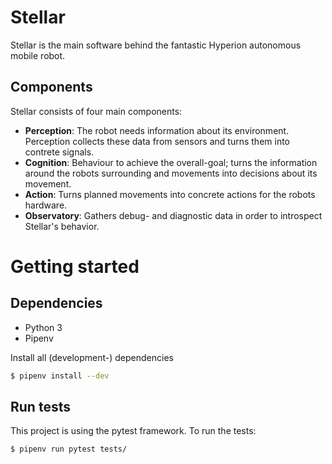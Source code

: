 # Stellar

Stellar is the main software behind the fantastic Hyperion autonomous mobile robot.

## Components

Stellar consists of four main components:
* **Perception**: The robot needs information about its environment. Perception collects these data from sensors and turns them into contrete signals.
* **Cognition**: Behaviour to achieve the overall-goal; turns the information around the robots surrounding and movements into decisions about its movement.
* **Action**: Turns planned movements into concrete actions for the robots hardware.
* **Observatory**: Gathers debug- and diagnostic data in order to introspect Stellar's behavior.

# Getting started

## Dependencies
- Python 3
- Pipenv

Install all (development-) dependencies
```sh
$ pipenv install --dev
```

## Run tests

This project is using the pytest framework. To run the tests:
```sh
$ pipenv run pytest tests/
```
